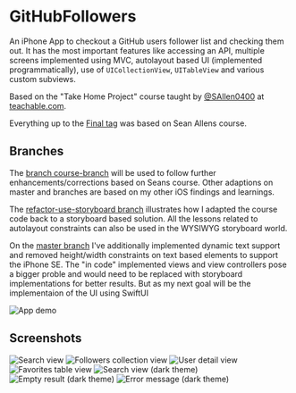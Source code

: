 # GitHubFollowers

An iPhone App to checkout a GitHub users follower list and checking them out. It has the most important features like 
accessing an API, multiple screens implemented using MVC, autolayout based UI (implemented programmatically), use of 
`UICollectionView`, `UITableView` and various custom subviews.

Based on the "Take Home Project" course taught by [@SAllen0400](https://github.com/SAllen0400) at [teachable.com](https://seanallen.teachable.com/p/take-home).

Everything up to the [Final tag](https://github.com/pd95/GitHubFollowers/releases/tag/Final) was based on Sean Allens course.

## Branches

The [branch course-branch](https://github.com/pd95/GitHubFollowers/tree/course-branch) will be used to follow further 
enhancements/corrections based on Seans course. Other adaptions on master and branches are based on my other iOS findings 
and learnings.

The [refactor-use-storyboard branch](https://github.com/pd95/GitHubFollowers/tree/refactor-use-storyboard) illustrates how I 
adapted the course code back to a storyboard based solution. All the lessons related to autolayout constraints can also be used 
in the WYSIWYG storyboard world.

On the [master branch](https://github.com/pd95/GitHubFollowers/tree/master) I've additionally implemented dynamic text support 
and removed height/width constraints on text based elements to support the iPhone SE. 
The "in code" implemented views and view controllers pose a bigger proble and would need to be replaced with storyboard 
implementations for better results. But as my next goal will be the implementaion of the UI using SwiftUI 

![App demo](./Images/AppDemo.gif)

## Screenshots

![Search view](./Images/0-main.png)
![Followers collection view](./Images/1-followers.png)
![User detail view](./Images/2-detail.png)
![Favorites table view](./Images/3-favorites.png)
![Search view (dark theme)](./Images/4-main-dark.png)
![Empty result (dark theme)](./Images/5-empty-dark.png)
![Error message (dark theme)](./Images/6-error-dark.png)